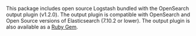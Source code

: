 This package includes open source Logstash bundled with the OpenSearch output plugin (v1.2.0). The output plugin is compatible with OpenSearch and Open Source versions of Elasticsearch (7.10.2 or lower). The output plugin is also available as a [Ruby Gem](https://rubygems.org/gems/logstash-output-opensearch).